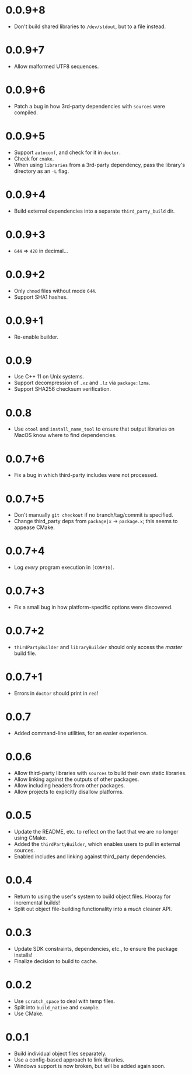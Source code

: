 # 0.0.9+8
* Don't build shared libraries to `/dev/stdout`, but to a file instead.

# 0.0.9+7
* Allow malformed UTF8 sequences.

# 0.0.9+6
* Patch a bug in how 3rd-party dependencies with `sources` were
compiled.

# 0.0.9+5
* Support `autoconf`, and check for it in `doctor`.
* Check for `cmake`.
* When using `libraries` from a 3rd-party dependency, pass the library's directory as an `-L` flag.

# 0.0.9+4
* Build external dependencies into a separate `third_party_build`
dir.

# 0.0.9+3
* `644` => `420` in decimal...

# 0.0.9+2
* Only `chmod` files without mode `644`.
* Support SHA1 hashes.

# 0.0.9+1
* Re-enable builder.

# 0.0.9
* Use C++ 11 on Unix systems.
* Support decompression of `.xz` and `.lz` via `package:lzma`.
* Support SHA256 checksum verification.

# 0.0.8
* Use `otool` and `install_name_tool` to ensure that output
libraries on MacOS know where to find dependencies.

# 0.0.7+6
* Fix a bug in which third-party includes were not processed.

# 0.0.7+5
* Don't manually `git checkout` if no branch/tag/commit is specified.
* Change third_party deps from `package|x` -> `package.x`; this seems to appease CMake.

# 0.0.7+4
* Log *every* program execution in `[CONFIG]`.

# 0.0.7+3
* Fix a small bug in how platform-specific options were discovered.

# 0.0.7+2
* `thirdPartyBuilder` and `libraryBuilder` should only access the
*master* build file.

# 0.0.7+1
* Errors in `doctor` should print in `red`!

# 0.0.7
* Added command-line utilities, for an easier experience.

# 0.0.6
* Allow third-party libraries with `sources` to build their own
static libraries.
* Allow linking against the outputs of other packages.
* Allow including headers from other packages.
* Allow projects to explicitly disallow platforms.

# 0.0.5
* Update the README, etc. to reflect on the fact that we are no longer
using CMake.
* Added the `thirdPartyBuilder`, which enables users to pull
in external sources.
* Enabled includes and linking against third_party dependencies.

# 0.0.4
* Return to using the user's system to build object files. Hooray for incremental builds!
* Split out object file-building functionality into a *much* cleaner API.

# 0.0.3
* Update SDK constraints, dependencies, etc., to ensure the package
installs!
* Finalize decision to build to cache.

# 0.0.2
* Use `scratch_space` to deal with temp files.
* Split into `build_native` and `example`.
* Use CMake.

# 0.0.1
* Build individual object files separately.
* Use a config-based approach to link libraries.
* Windows support is now broken, but will be added again
soon.
